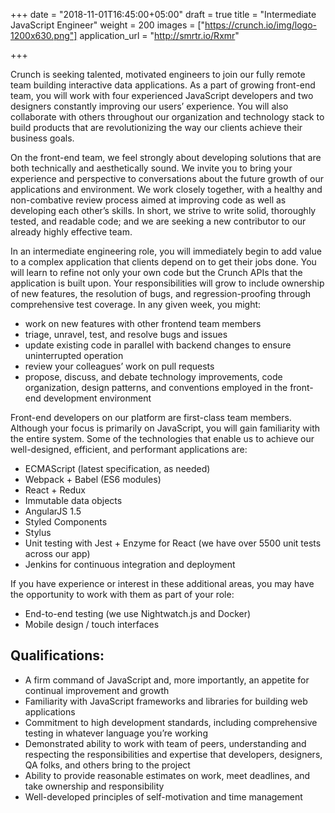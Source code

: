 +++
date = "2018-11-01T16:45:00+05:00"
draft = true
title = "Intermediate JavaScript Engineer"
weight = 200
images = ["https://crunch.io/img/logo-1200x630.png"]
application_url = "http://smrtr.io/Rxmr"


+++

Crunch is seeking talented, motivated engineers to join our fully remote team building interactive data applications. As a part of growing front-end team, you will work with four experienced JavaScript developers and two designers constantly improving our users’ experience. You will also collaborate with others throughout our organization and technology stack to build products that are revolutionizing the way our clients achieve their business goals.

On the front-end team, we feel strongly about developing solutions that are both technically and aesthetically sound. We invite you to bring your experience and perspective to conversations about the future growth of our applications and environment. We work closely together, with a healthy and non-combative review process aimed at improving code as well as developing each other’s skills. In short, we strive to write solid, thoroughly tested, and readable code; and we are seeking a new contributor to our already highly effective team.

In an intermediate engineering role, you will immediately begin to add value to a complex application that clients depend on to get their jobs done. You will learn to refine not only your own code but the Crunch APIs that the application is built upon. Your responsibilities will grow to include ownership of new features, the resolution of bugs, and regression-proofing through comprehensive test coverage. In any given week, you might:

* work on new features with other frontend team members
* triage, unravel, test, and resolve bugs and issues
* update existing code in parallel with backend changes to ensure uninterrupted operation
* review your colleagues’ work on pull requests
* propose, discuss, and debate technology improvements, code organization, design patterns, and conventions employed in the front-end development environment

Front-end developers on our platform are first-class team members. Although your focus is primarily on JavaScript, you will gain familiarity with the entire system. Some of the technologies that enable us to achieve our well-designed, efficient, and performant applications are:

* ECMAScript (latest specification, as needed)
* Webpack + Babel (ES6 modules)
* React + Redux
* Immutable data objects
* AngularJS 1.5
* Styled Components
* Stylus
* Unit testing with Jest + Enzyme for React (we have over 5500 unit tests across our app)
* Jenkins for continuous integration and deployment

If you have experience or interest in these additional areas, you may have the opportunity to work with them as part of your role:

* End-to-end testing (we use Nightwatch.js and Docker)
* Mobile design / touch interfaces

## Qualifications:

* A firm command of JavaScript and, more importantly, an appetite for continual improvement and growth
* Familiarity with JavaScript frameworks and libraries for building web applications
* Commitment to high development standards, including comprehensive testing in whatever language you’re working
* Demonstrated ability to work with team of peers, understanding and respecting the responsibilities and expertise that developers, designers, QA folks, and others bring to the project
* Ability to provide reasonable estimates on work, meet deadlines, and take ownership and responsibility
* Well-developed principles of self-motivation and time management
